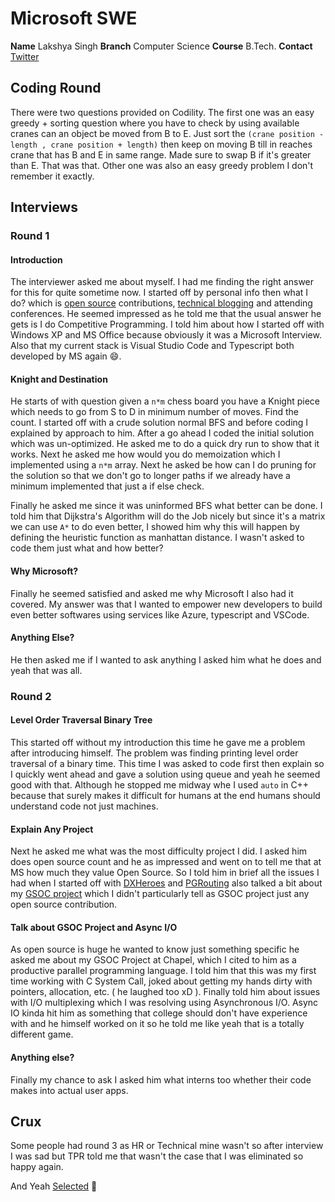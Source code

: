 # Microsoft SWE

**Name** Lakshya Singh
**Branch** Computer Science
**Course** B.Tech.
**Contact** [Twitter](https://twitter.com/1108King)

## Coding Round

There were two questions provided on Codility. The first one was an easy greedy + sorting question where you have to check by using available cranes can an object be moved from B to E. Just sort the `(crane position - length , crane position + length)` then keep on moving B till in reaches crane that has B and E in same range. Made sure to swap B if it's greater than E. That was that. Other one was also an easy greedy problem I don't remember it exactly.

## Interviews

### Round 1

#### Introduction

The interviewer asked me about myself. I had me finding the right answer for this for quite sometime now. I started off by personal info then what I do? which is [open source](https://github.com/king-11) contributions, [technical blogging](http://blog.manlakshya.tech/) and attending conferences. He seemed impressed as he told me that the usual answer he gets is I do Competitive Programming. I told him about how I started off with Windows XP and MS Office because obviously it was a Microsoft Interview. Also that my current stack is Visual Studio Code and Typescript both developed by MS again :smile:.

#### Knight and Destination

He starts of with question given a `n*m` chess board you have a Knight piece which needs to go from S to D in minimum number of moves. Find the count. I started off with a crude solution normal BFS and before coding I explained by approach to him. After a go ahead I coded the initial solution which was un-optimized. He asked me to do a quick dry run to show that it works. Next he asked me how would you do memoization which I implemented using a `n*m` array. Next he asked be how can I do pruning for the solution so that we don't go to longer paths if we already have a minimum implemented that just a if else check.

Finally he asked me since it was uninformed BFS what better can be done. I told him that Dijkstra's Algorithm will do the Job nicely but since it's a matrix we can use `A*` to do even better, I showed him why this will happen by defining the heuristic function as manhattan distance. I wasn't asked to code them just what and how better?

#### Why Microsoft?

Finally he seemed satisfied and asked me why Microsoft I also had it covered. My answer was that I wanted to empower new developers to build even better softwares using services like Azure, typescript and VSCode.

#### Anything Else?

He then asked me if I wanted to ask anything I asked him what he does and yeah that was all.

### Round 2

#### Level Order Traversal Binary Tree

This started off without my introduction this time he gave me a problem after introducing himself. The problem was finding printing level order traversal of a binary time. This time I was asked to code first then explain so I quickly went ahead and gave a solution using queue and yeah he seemed good with that. Although he stopped me midway whe I used `auto` in C++ because that surely makes it difficult for humans at the end humans should understand code not just machines.

#### Explain Any Project

Next he asked me what was the most difficulty project I did. I asked him does open source count and he as impressed and went on to tell me that at MS how much they value Open Source. So I told him in brief all the issues I had when I started off with [DXHeroes](https://github.com/DXHeroes/dx-scanner/pulls?q=is%3Apr+author%3A%40me+) and [PGRouting](https://github.com/pgRouting/pgrouting) also talked a bit about my [GSOC project](https://summerofcode.withgoogle.com/projects/#5343790958641152) which I didn't particularly tell as GSOC project just any open source contribution.

#### Talk about GSOC Project and Async I/O

As open source is huge he wanted to know just something specific he asked me about my GSOC Project at Chapel, which I cited to him as a productive parallel programming language. I told him that this was my first time working with C System Call, joked about getting my hands dirty with pointers, allocation, etc. ( he laughed too xD ). Finally told him about issues with I/O multiplexing which I was resolving using Asynchronous I/O. Async IO kinda hit him as something that college should don't have experience with and he himself worked on it so he told me like yeah that is a totally different game.

#### Anything else?

Finally my chance to ask I asked him what interns too whether their code makes into actual user apps.

## Crux

Some people had round 3 as HR or Technical mine wasn't so after interview I was sad but TPR told me that wasn't the case that I was eliminated so happy again.

And Yeah [Selected](https://www.linkedin.com/feed/update/urn:li:activity:6830505027312918529/) :hugs:
